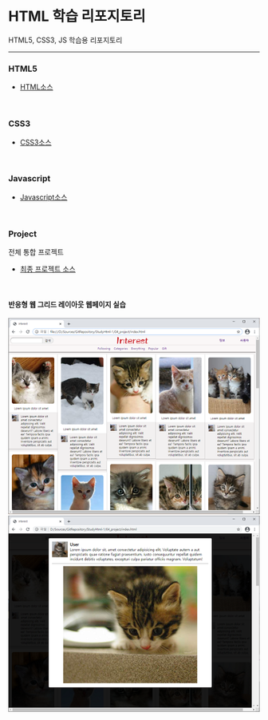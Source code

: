 # HTML 학습 리포지토리
HTML5, CSS3, JS 학습용 리포지토리

------------------------------

### HTML5
- [HTML소스](https://github.com/SeoDongWoo1216/StudyHtml/tree/main/01_HTML)

<br>

### CSS3
- [CSS3소스](https://github.com/SeoDongWoo1216/StudyHtml/tree/main/02_CSS)

<br>

### Javascript
- [Javascript소스](https://github.com/SeoDongWoo1216/StudyHtml/tree/main/03_Javascript)

<br>

### Project
전체 통합 프로젝트<br>
- [최종 프로젝트 소스](https://github.com/SeoDongWoo1216/StudyHtml/tree/main/04_project)

<br>

#### 반응형 웹 그리드 레이아웃 웹페이지 실습
![결과1](/Result_Image/result_image_01.png "전체 레이아웃")
![결과2](/Result_Image/result_image_02.png "팝업창")

